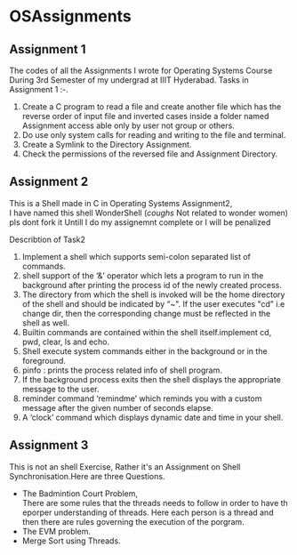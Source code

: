 # OSAssignments

## Assignment 1
The codes of all the Assignments I wrote for Operating Systems Course During 3rd Semester of my undergrad at IIIT Hyderabad.
Tasks in Assignment 1 :-. <br>
1. Create a C program to read a file and create another file which has the reverse order of input file and inverted cases inside a folder named Assignment access able only by user not group or others. <br>
2. Do use only system calls for reading and writing to the file and terminal.
3. Create a Symlink to the Directory Assignment.
4. Check the permissions of the reversed file and Assignment Directory.


## Assignment 2
This is a Shell made in C in Operating Systems Assignment2,<br>
I have named this shell WonderShell (*coughs* Not related to wonder women) pls dont fork it Untill I do my assignemnt complete or I will be penalized<br>


Describtion of Task2<br>
1. Implement a shell which supports semi-colon separated list of commands.<br>
2. shell support of the ‘&’ operator which lets a program to run in the background after printing the process id
of the newly created process.<br>
3. The directory from which the shell is invoked will be the home directory of the shell
and should be indicated by “~". If the user executes "cd" i.e change dir, then the
corresponding change must be reflected in the shell as well.<br>
4. Builtin commands are contained within the shell itself.implement cd, pwd, clear, ls and echo.<br>
5. Shell execute system commands either in the background or in the foreground.<br>
6. pinfo : prints the process related info of shell program.<br>
7. If the background process exits then the shell displays the appropriate message to the user.<br>
8. reminder command ‘remindme’ which reminds you with a custom message after the given number of seconds elapse.
9. A ‘clock’ command which displays dynamic date and time in your shell.

## Assignment 3
This is not an shell Exercise, Rather it's an Assignment on Shell Synchronisation.Here are three Questions. <br>
 - The Badmintion Court Problem,
 <br>There are some rules that the threads needs to follow in order to have th eporper understanding of threads. Here each person is a thread and then there are rules governing the execution of the porgram.
 - The EVM problem.
 - Merge Sort using Threads.
